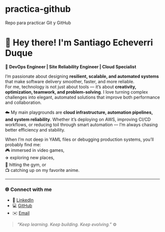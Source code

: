 # practica-github
Repo para practicar Git y GitHub

# 👋 Hey there! I'm **Santiago Echeverri Duque**  

🚀 **DevOps Engineer | Site Reliability Engineer | Cloud Specialist**

I’m passionate about designing **resilient, scalable, and automated systems** that make software delivery smoother, faster, and more reliable.  
For me, technology is not just about tools — it’s about **creativity, optimization, teamwork, and problem-solving**. I love turning complex challenges into elegant, automated solutions that improve both performance and collaboration.  

☁️ My main playgrounds are **cloud infrastructure, automation pipelines, and system reliability**. Whether it’s deploying on AWS, improving CI/CD workflows, or reducing toil through smart automation — I’m always chasing better efficiency and stability.  

When I’m not deep in YAML files or debugging production systems, you’ll probably find me:  
🎮 immersed in video games,  
✈️ exploring new places,  
💪 hitting the gym, or  
📺 catching up on my favorite anime.  

---

### 🌐 Connect with me  
- 💼 [LinkedIn](https://www.linkedin.com/in/your-profile)  
- 💻 [GitHub](https://github.com/your-username)  
- ✉️ [Email](mailto:youremail@example.com)  

> *“Keep learning. Keep building. Keep evolving.”* ⚙️  
